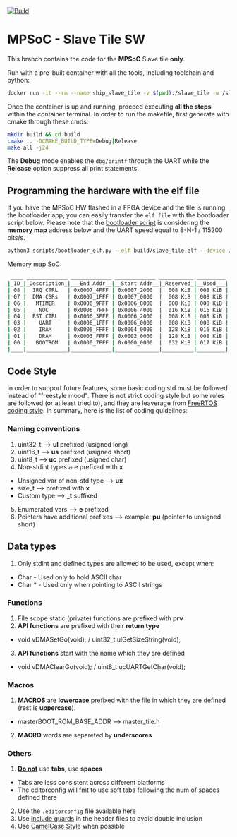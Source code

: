 [![Build](https://github.com/aignacio/mpsoc_sw/actions/workflows/build.yaml/badge.svg?branch=slave_tile)](https://github.com/aignacio/mpsoc_sw/actions/workflows/build.yaml)

# MPSoC - Slave Tile SW

This branch contains the code for the **MPSoC** Slave tile **only**.

Run with a pre-built container with all the tools, including toolchain and python:
```bash
docker run -it --rm --name ship_slave_tile -v $(pwd):/slave_tile -w /slave_tile aignacio/mpsoc bash
```

Once the container is up and running, proceed executing **all the steps** within the container terminal. In order to run the makefile, first generate with cmake through these cmds:
```bash
mkdir build && cd build
cmake .. -DCMAKE_BUILD_TYPE=Debug|Release 
make all -j24
```
The **Debug** mode enables the `dbg/printf` through the UART while the **Release** option suppress all print statements.

## Programming the hardware with the elf file

If you have the MPSoC HW flashed in a FPGA device and the tile is running the bootloader app, you can easily transfer
the `elf file` with the bootloader script below. Please note that the [bootloader script](scripts/bootloader_elf.py) is
considering the **memory map** address below and the UART speed equal to 8-N-1 / 115200 bits/s.
```bash
python3 scripts/bootloader_elf.py --elf build/slave_tile.elf --device /dev/ttyUSB1
```

Memory map SoC:
```bash
 ____ _____________ _____________ _____________ ___________ _________
|_ID_|_Description_|___End Addr__|__Start Addr__|_Reserved_|__Used___|
| 08 |  IRQ CTRL   | 0x0007_4FFF | 0x0007_2000  |  008 KiB | 008 KiB |
| 07 |  DMA CSRs   | 0x0007_1FFF | 0x0007_0000  |  008 KiB | 008 KiB |
| 06 |   MTIMER    | 0x0006_9FFF | 0x0006_8000  |  008 KiB | 008 KiB |
| 05 |    NOC      | 0x0006_7FFF | 0x0006_4000  |  016 KiB | 016 KiB |
| 04 |  RST CTRL   | 0x0006_3FFF | 0x0006_2000  |  008 KiB | 008 KiB |
| 03 |    UART     | 0x0006_1FFF | 0x0006_0000  |  008 KiB | 008 KiB |
| 02 |    IRAM     | 0x0005_FFFF | 0x0004_0000  |  128 KiB | 016 KiB |
| 01 |    DRAM     | 0x0003_FFFF | 0x0002_0000  |  128 KiB | 008 KiB |
| 00 |   BOOTROM   | 0x0000_7FFF | 0x0000_0000  |  032 KiB | 017 KiB |
|____|_____________|_____________|______________|__________|_________|
```

## Code Style

In order to support future features, some basic coding std must be followed instead of "freestyle mood". There is not strict coding style but some rules are followed (or at least tried to), and they are leaverage from [FreeRTOS coding style](http://www.openrtos.net/FreeRTOS-Coding-Standard-and-Style-Guide.html). In summary, here is the list of coding guidelines:

### Naming conventions
1. uint32_t --> **ul** prefixed (usigned long) 
2. uint16_t --> **us** prefixed (usigned short) 
3. uint8_t  --> **uc** prefixed (usigned char) 
4. Non-stdint types are prefixed with **x**
  * Unsigned var of non-std type --> **ux** 
  * size_t --> prefixed with **x**
  * Custom type --> **_t** suffixed
5. Enumerated vars --> **e** prefixed 
6. Pointers have additional prefixes --> example: **pu** (pointer to unsigned short)

## Data types

1. Only stdint and defined types are allowed to be used, except when:
  * Char - Used only to hold ASCII char
  * Char * - Used  only when pointing to ASCII strings

### Functions

1. File scope static (private) functions are prefixed with **prv**
2. **API functions** are prefixed with their **return type**
  * void vDMASetGo(void); / uint32_t ulGetSizeString(void);
3. **API functions** start with the name which they are defined
  * void vDMAClearGo(void); / uint8_t ucUARTGetChar(void);

### Macros

1. **MACROS** are **lowercase** prefixed with the file in which they are defined (rest is **uppercase**).
  * masterBOOT_ROM_BASE_ADDR --> master_tile.h
2. **MACRO** words are separeted by **underscores**

### Others

1. [**Do not**](https://www.youtube.com/watch?v=SsoOG6ZeyUI&t) use **tabs**, use **spaces**
  * Tabs are less consistent across different platforms
  * The editorconfig will fmt to use soft tabs following the num of spaces defined there
2. Use the `.editorconfig` file available here
3. Use [include guards](https://en.wikipedia.org/wiki/Include_guard) in the header files to avoid double inclusion
4. Use [CamelCase Style](https://en.wikipedia.org/wiki/Camel_case) when possible

